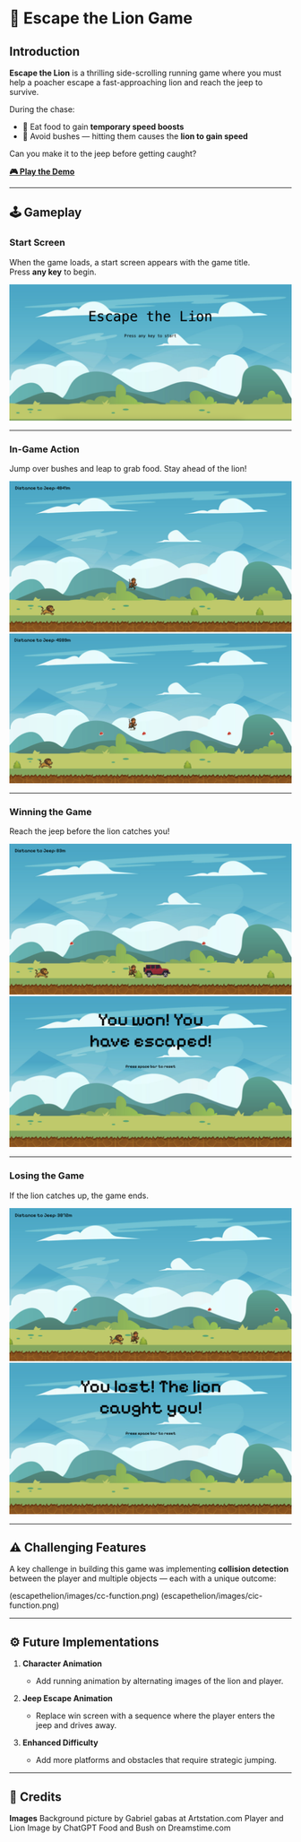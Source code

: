 # 🦁 Escape the Lion Game

## Introduction

**Escape the Lion** is a thrilling side-scrolling running game where you must help a poacher escape a fast-approaching lion and reach the jeep to survive. 

During the chase:
- 🍖 Eat food to gain **temporary speed boosts**
- 🌿 Avoid bushes — hitting them causes the **lion to gain speed**

Can you make it to the jeep before getting caught?

[**🎮 Play the Demo**](https://cs-jonaas.github.io/escapethelion/)

---

## 🕹️ Gameplay

### Start Screen  
When the game loads, a start screen appears with the game title.  
Press **any key** to begin.

![Start Screen](ETL-Start-Screen.png)

---

### In-Game Action  
Jump over bushes and leap to grab food. Stay ahead of the lion!

![Gameplay 1](ETL-gameplay.png)  
![Gameplay 2](ETL-gameplay2.png)

---

### Winning the Game  
Reach the jeep before the lion catches you!

![Win Scene 1](ETL-win-play.png)  
![Win Scene 2](ETL-win-screen.png)

---

### Losing the Game  
If the lion catches up, the game ends.

![Lose Scene 1](ETL-lose-play.png)  
![Lose Scene 2](ETL-lose-screen.png)

---

## ⚠️ Challenging Features

A key challenge in building this game was implementing **collision detection** between the player and multiple objects — each with a unique outcome:

(escapethelion/images/cc-function.png)
(escapethelion/images/cic-function.png)

---

## ⚙️ Future Implementations

1. **Character Animation**
   - Add running animation by alternating images of the lion and player.

2. **Jeep Escape Animation**
   - Replace win screen with a sequence where the player enters the jeep and drives away.

3. **Enhanced Difficulty**
   - Add more platforms and obstacles that require strategic jumping.

---

## 👏 Credits

__Images__
Background picture by Gabriel gabas at Artstation.com
Player and Lion Image by ChatGPT
Food and Bush on Dreamstime.com 




